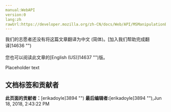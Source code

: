 ```yaml
---
manual:WebAPI
version:0
lang:zh
rawUrl:https://developer.mozilla.org/zh-CN/docs/Web/API/MSManipulationEvent
---
```




<bdi>我们的志愿者还没有将这篇文章翻译为<bdi>中文 (简体)</bdi>。[加入我们帮助完成翻译]14636 "")<br></br>您也可以阅读此文章的[English (US)]14637 "")版。</bdi>






Placeholder text




## 文档标签和贡献者
**此页面的贡献者：**[erikadoyle]3894 "")
**最后编辑者:**[erikadoyle]3894 ""),<time>Jun 18, 2018, 2:43:22 PM</time>


